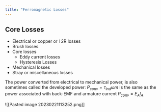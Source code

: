 ```yaml
---
title: "Ferromagnetic Losses"
---
```

## Core Losses

- Electrical or copper or I 2R losses
- Brush losses
- Core losses
	- Eddy current losses
	- Hysteresis Losses
- Mechanical losses
- Stray or miscellaneous losses

The power converted from electrical to mechanical power, is also sometimes called the developed power: $P_{conv} = \tau_{ind}\omega m$
Is the same as the power associated with back-EMF and armature current 
$P_{conv} = E_AI_A$


![[Pasted image 20230221113252.png]]